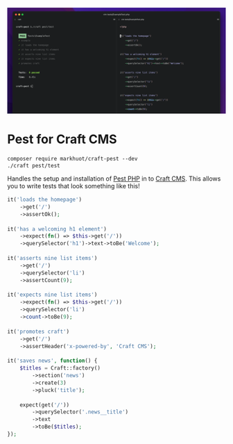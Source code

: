![craft-pest screen shot](./screenshot.png)

# Pest for Craft CMS

```shell
composer require markhuot/craft-pest --dev
./craft pest/test
```

Handles the setup and installation of [Pest PHP](https://pestphp.com) in to [Craft CMS](https://craftcms.com). This allows you to write tests that look something like this!

```php
it('loads the homepage')
    ->get('/')
    ->assertOk();

it('has a welcoming h1 element')
    ->expect(fn() => $this->get('/'))
    ->querySelector('h1')->text->toBe('Welcome');

it('asserts nine list items')
    ->get('/')
    ->querySelector('li')
    ->assertCount(9);

it('expects nine list items')
    ->expect(fn() => $this->get('/'))
    ->querySelector('li')
    ->count->toBe(9);

it('promotes craft')
    ->get('/')
    ->assertHeader('x-powered-by', 'Craft CMS');

it('saves news', function() {
    $titles = Craft::factory()
        ->section('news')
        ->create(3)
        ->pluck('title');

    expect(get('/'))
        ->querySelector('.news__title')
        ->text
        ->toBe($titles);
});
```
